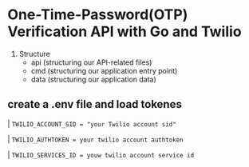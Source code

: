 # One-Time-Password(OTP) Verification API with Go and Twilio

1. Structure 
    - api (structuring our API-related files)
    - cmd (structuring our application entry point)
    - data (structuring our application data)

 ## create a .env file and load tokenes

   | ` TWILIO_ACCOUNT_SID = "your Twilio account sid" `

   | ` TWILIO_AUTHTOKEN = your twilio account authtoken `

   | ` TWILIO_SERVICES_ID = youw twilio account service id `